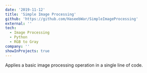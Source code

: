 ```yaml
---
date: '2019-11-12'
title: 'Simple Image Processing'
github: 'https://github.com/HaseebWar/SimpleImageProcessing'
external: ''
tech:
  - Image Processing
  - Python
  - RGB to Gray
company: ''
showInProjects: true
---
```


Applies a basic image processing operation in a single line of code.
